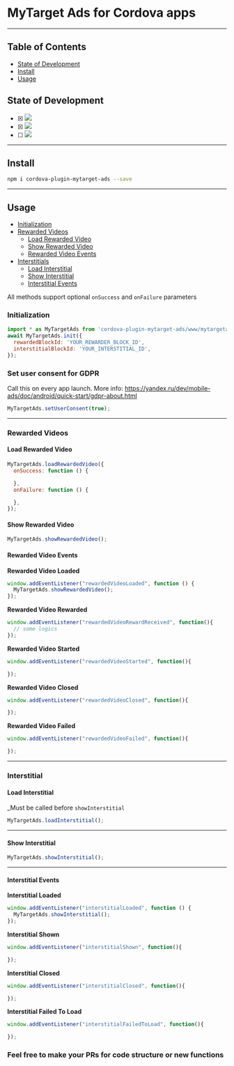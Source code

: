 # MyTarget Ads for Cordova apps

--------

## Table of Contents

- [State of Development](#state-of-development)
- [Install](#install)
- [Usage](#usage)


## State of Development
- [x] <img src="https://img.shields.io/badge/-Complete-brightgreen.svg?label=Rewarded%20Video%20Support&style=flat-square">
- [x] <img src="https://img.shields.io/badge/-Complete-brightgreen.svg?label=Interstitial%20Support&style=flat-square">
- [ ] <img src="https://img.shields.io/badge/-In%20Development-yellow.svg?label=Banner%20Support&style=flat-square">

-------- 

## Install

```bash
npm i cordova-plugin-mytarget-ads --save
```

-------- 
## Usage

- [Initialization](#initialization)
- [Rewarded Videos](#rewarded-videos)
  - [Load Rewarded Video](#load-rewarded-video)
  - [Show Rewarded Video](#show-rewarded-video)
  - [Rewarded Video Events](#rewarded-video-events)
- [Interstitials](#interstitials)
  - [Load Interstitial](#load-interstitial)
  - [Show Interstitial](#show-interstitial)
  - [Interstitial Events](#interstitial-events)
  
  
All methods support optional `onSuccess` and `onFailure` parameters

### Initialization

```javascript
import * as MyTargetAds from 'cordova-plugin-mytarget-ads/www/mytargetads';
await MyTargetAds.init({ 
  rewardedBlockId: 'YOUR_REWARDER_BLOCK_ID',
  interstitialBlockId: 'YOUR_INTERSTITIAL_ID',
});
```
### Set user consent for GDPR
Call this on every app launch. More info: https://yandex.ru/dev/mobile-ads/doc/android/quick-start/gdpr-about.html

```javascript
MyTargetAds.setUserConsent(true);
```
***
### Rewarded Videos

#### Load Rewarded Video

```javascript
MyTargetAds.loadRewardedVideo({
  onSuccess: function () {

  },
  onFailure: function () {

  },
});
```

#### Show Rewarded Video

```javascript
MyTargetAds.showRewardedVideo();
```

#### Rewarded Video Events
**Rewarded Video Loaded**

```javascript
window.addEventListener("rewardedVideoLoaded", function () {
  MyTargetAds.showRewardedVideo();
});
```
**Rewarded Video Rewarded**
```javascript
window.addEventListener("rewardedVideoRewardReceived", function(){
  // some logics
});
```
**Rewarded Video Started**
```javascript
window.addEventListener("rewardedVideoStarted", function(){

});
```
**Rewarded Video Closed**
```javascript
window.addEventListener("rewardedVideoClosed", function(){

});
```
**Rewarded Video Failed**
```javascript
window.addEventListener("rewardedVideoFailed", function(){

});
```
***
### Interstitial

#### Load Interstitial
_Must be called before `showInterstitial`

```javascript
MyTargetAds.loadInterstitial();
```
***
#### Show Interstitial

```javascript
MyTargetAds.showInterstitial();
```
***
#### Interstitial Events

**Interstitial Loaded**

```javascript
window.addEventListener("interstitialLoaded", function () {
  MyTargetAds.showInterstitial();
});
```
**Interstitial Shown**
```javascript
window.addEventListener("interstitialShown", function(){

});
```
**Interstitial Closed**
```javascript
window.addEventListener("interstitialClosed", function(){

});
```
**Interstitial Failed To Load**
```javascript
window.addEventListener("interstitialFailedToLoad", function(){

});
```

### Feel free to make your PRs for code structure or new functions
